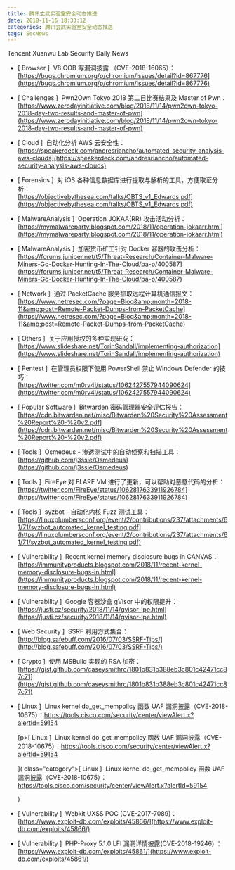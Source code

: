 ```yaml
---
title: 腾讯玄武实验室安全动态推送
date: 2018-11-16 18:33:12
categories: 腾讯玄武实验室安全动态推送
tags: SecNews
---
```


Tencent Xuanwu Lab Security Daily News  
* [ Browser ]  V8 OOB 写漏洞披露 （CVE-2018-16065）：  
[https://bugs.chromium.org/p/chromium/issues/detail?id=867776](https://bugs.chromium.org/p/chromium/issues/detail?id=867776)  

* [ Challenges ]  Pwn2Own Tokyo 2018 第二日比赛结果及 Master of Pwn：   
[https://www.zerodayinitiative.com/blog/2018/11/14/pwn2own-tokyo-2018-day-two-results-and-master-of-pwn](https://www.zerodayinitiative.com/blog/2018/11/14/pwn2own-tokyo-2018-day-two-results-and-master-of-pwn)  

* [ Cloud ]  自动化分析 AWS 云安全性：  
[https://speakerdeck.com/andresriancho/automated-security-analysis-aws-clouds](https://speakerdeck.com/andresriancho/automated-security-analysis-aws-clouds)  

* [ Forensics ]  对 iOS 各种信息数据库进行提取与解析的工具，方便取证分析：   
[https://objectivebythesea.com/talks/OBTS_v1_Edwards.pdf](https://objectivebythesea.com/talks/OBTS_v1_Edwards.pdf)  

* [ MalwareAnalysis ]  Operation JOKAA(RR) 攻击活动分析：   
[https://mymalwareparty.blogspot.com/2018/11/operation-jokaarr.html](https://mymalwareparty.blogspot.com/2018/11/operation-jokaarr.html)  

* [ MalwareAnalysis ]  加密货币矿工针对 Docker 容器的攻击分析：   
[https://forums.juniper.net/t5/Threat-Research/Container-Malware-Miners-Go-Docker-Hunting-In-The-Cloud/ba-p/400587](https://forums.juniper.net/t5/Threat-Research/Container-Malware-Miners-Go-Docker-Hunting-In-The-Cloud/ba-p/400587)  

* [ Network ]  通过 PacketCache 服务抓取远程计算机通信报文：   
[https://www.netresec.com/?page=Blog&amp;month=2018-11&amp;post=Remote-Packet-Dumps-from-PacketCache](https://www.netresec.com/?page=Blog&amp;month=2018-11&amp;post=Remote-Packet-Dumps-from-PacketCache)  

* [ Others ]  关于应用授权的多种实现研究：   
[https://www.slideshare.net/TorinSandall/implementing-authorization](https://www.slideshare.net/TorinSandall/implementing-authorization)  

* [ Pentest ]  在管理员权限下使用 PowerShell 禁止 Windows Defender 的技巧：   
[https://twitter.com/m0rv4i/status/1062427557944090624](https://twitter.com/m0rv4i/status/1062427557944090624)  

* [ Popular Software ]  Bitwarden 密码管理器安全评估报告：   
[https://cdn.bitwarden.net/misc/Bitwarden%20Security%20Assessment%20Report%20-%20v2.pdf](https://cdn.bitwarden.net/misc/Bitwarden%20Security%20Assessment%20Report%20-%20v2.pdf)  

* [ Tools ]  Osmedeus - 渗透测试中的自动侦察和扫描工具：   
[https://github.com/j3ssie/Osmedeus](https://github.com/j3ssie/Osmedeus)  

* [ Tools ]  FireEye 对 FLARE VM 进行了更新，可以帮助对恶意代码的分析：   
[https://twitter.com/FireEye/status/1062817633911926784](https://twitter.com/FireEye/status/1062817633911926784)  

* [ Tools ]  syzbot - 自动化内核 Fuzz 测试工具：   
[https://linuxplumbersconf.org/event/2/contributions/237/attachments/61/71/syzbot_automated_kernel_testing.pdf](https://linuxplumbersconf.org/event/2/contributions/237/attachments/61/71/syzbot_automated_kernel_testing.pdf)  

* [ Vulnerability ]  Recent kernel memory disclosure bugs in CANVAS：   
[https://immunityproducts.blogspot.com/2018/11/recent-kernel-memory-disclosure-bugs-in.html](https://immunityproducts.blogspot.com/2018/11/recent-kernel-memory-disclosure-bugs-in.html)  

* [ Vulnerability ]  Google 容器沙盒 gVisor 中的权限提升：  
[https://justi.cz/security/2018/11/14/gvisor-lpe.html](https://justi.cz/security/2018/11/14/gvisor-lpe.html)  

* [ Web Security ]  SSRF 利用方式集合：   
[http://blog.safebuff.com/2016/07/03/SSRF-Tips/](http://blog.safebuff.com/2016/07/03/SSRF-Tips/)  

* [ Crypto ]  使用 MSBuild 实现的 RSA 加密： 
[https://gist.github.com/caseysmithrc/1801b831b388eb3c801c42471cc87c71](https://gist.github.com/caseysmithrc/1801b831b388eb3c801c42471cc87c71)  

* [ Linux ]  Linux kernel do_get_mempolicy 函数 UAF 漏洞披露（CVE-2018-10675）：https://tools.cisco.com/security/center/viewAlert.x?alertId=59154</p>
[p><span class="category">[ Linux ]</span>  Linux kernel do_get_mempolicy 函数 UAF 漏洞披露（CVE-2018-10675）：https://tools.cisco.com/security/center/viewAlert.x?alertId=59154</p>]( class="category">[ Linux ]</span>  Linux kernel do_get_mempolicy 函数 UAF 漏洞披露（CVE-2018-10675）：https://tools.cisco.com/security/center/viewAlert.x?alertId=59154</p>)  

* [ Vulnerability ]  Webkit UXSS POC (CVE-2017-7089)： 
[https://www.exploit-db.com/exploits/45866/](https://www.exploit-db.com/exploits/45866/)  

* [ Vulnerability ]  PHP-Proxy 5.1.0 LFI 漏洞详情披露(CVE-2018-19246) ： 
[https://www.exploit-db.com/exploits/45861/](https://www.exploit-db.com/exploits/45861/)  

